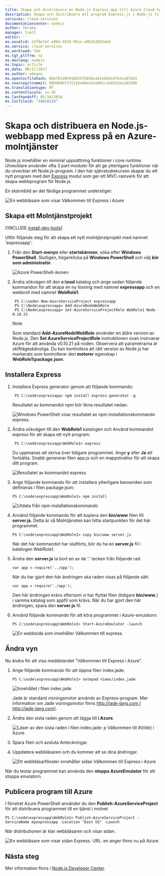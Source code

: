 ```yaml
---
title: Skapa och distribuera en Node.js Express-app till Azure Cloud Services
description: Skapa och distribuera ett program Express.js i Node.js till Azure Cloud Services
services: cloud-services
documentationcenter: nodejs
author: thraka
manager: timlt
editor: ''
ms.assetid: 24f8e7ef-e90d-4554-9b1e-a9b31d5824e5
ms.service: cloud-services
ms.workload: tbd
ms.tgt_pltfrm: na
ms.devlang: nodejs
ms.topic: article
ms.date: 08/17/2017
ms.author: adegeo
ms.openlocfilehash: 8bb78330591b0557b036a161eb83e47b41a8fd43
ms.sourcegitcommit: 909469bf17211be40ea24a981c3e0331ea182996
ms.translationtype: MT
ms.contentlocale: sv-SE
ms.lasthandoff: 05/10/2018
ms.locfileid: "34010116"
---
```

# <a name="build-and-deploy-a-nodejs-web-application-using-express-on-an-azure-cloud-services"></a>Skapa och distribuera en Node.js-webbapp med Express på en Azure-molntjänster

Node.js innehåller en minimal uppsättning funktioner i core runtime.
Utvecklare använder ofta 3 part moduler för att ge ytterligare funktioner när du utvecklar ett Node.js-program. I den här självstudiekursen skapar du ett nytt program med den [Express](https://github.com/expressjs/express) modul som ger ett MVC-ramverk för att skapa webbprogram för Node.js.

En skärmbild av det färdiga programmet understiger:

![En webbläsare som visar Välkommen till Express i Azure](./media/cloud-services-nodejs-develop-deploy-express-app/node36.png)

## <a name="create-a-cloud-service-project"></a>Skapa ett Molntjänstprojekt
[!INCLUDE [install-dev-tools](../../includes/install-dev-tools.md)]

Utför följande steg för att skapa ett nytt molntjänstprojekt med namnet 'expressapp':

1. Från den **Start-menyn** eller **startskärmen**, söka efter **Windows PowerShell**. Slutligen, högerklicka på **Windows PowerShell** och välj **kör som administratör**.
   
    ![Azure PowerShell-ikonen](./media/cloud-services-nodejs-develop-deploy-express-app/azure-powershell-start.png)
2. Ändra sökvägen till den **c:\\nod** katalog och ange sedan följande kommandon för att skapa en ny lösning med namnet **expressapp** och en webbroll med namnet **WebRole1**:
   
        PS C:\node> New-AzureServiceProject expressapp
        PS C:\Node\expressapp> Add-AzureNodeWebRole
        PS C:\Node\expressapp> Set-AzureServiceProjectRole WebRole1 Node 0.10.21
   
    > [!NOTE]
    > Som standard **Add-AzureNodeWebRole** använder en äldre version av Node.js. Den **Set AzureServiceProjectRole** instruktionen ovan instruerar Azure för att använda v0.10.21 på noden.  Observera att parametrarna är skiftlägeskänsliga.  Du kan kontrollera att rätt version av Node.js har markerats som kontrollerar den **motorer** egenskap i **WebRole1\package.json**.
    > 
    > 

## <a name="install-express"></a>Installera Express
1. Installera Express generator genom att följande kommando:
   
        PS C:\node\expressapp> npm install express-generator -g
   
    Resultatet av kommandot npm bör likna resultatet nedan. 
   
    ![Windows PowerShell visar resultatet av npm installationskommando express.](./media/cloud-services-nodejs-develop-deploy-express-app/express-g.png)
2. Ändra sökvägen till den **WebRole1** katalogen och Använd kommandot express för att skapa ett nytt program:
   
        PS C:\node\expressapp\WebRole1> express
   
    Du uppmanas att skriva över tidigare programmet. Ange **y** eller **Ja** att fortsätta. Snabb genererar filen app.js och en mappstruktur för att skapa ditt program.
   
    ![Resultatet av kommandot express](./media/cloud-services-nodejs-develop-deploy-express-app/node23.png)
3. Ange följande kommando för att installera ytterligare beroenden som definieras i filen package.json:
   
       PS C:\node\expressapp\WebRole1> npm install
   
   ![Utdata från npm installationskommando](./media/cloud-services-nodejs-develop-deploy-express-app/node26.png)
4. Använd följande kommando för att kopiera den **bin/www** filen till **server.js**. Detta är så Molntjänsten kan hitta startpunkten för det här programmet.
   
       PS C:\node\expressapp\WebRole1> copy bin/www server.js
   
   När det här kommandot har slutförts, bör du ha en **server.js** fil i katalogen WebRole1.
5. Ändra den **server.js** ta bort en av de '.' tecken från följande rad.
   
       var app = require('../app');
   
   När du har gjort den här ändringen ska raden visas på följande sätt.
   
       var app = require('./app');
   
   Den här ändringen krävs eftersom vi har flyttat filen (tidigare **bin/www**,) i samma katalog som appfil som krävs. När du har gjort den här ändringen, spara den **server.js** fil.
6. Använd följande kommando för att köra programmet i Azure-emulatorn:
   
       PS C:\node\expressapp\WebRole1> Start-AzureEmulator -launch
   
    ![En webbsida som innehåller Välkommen till express.](./media/cloud-services-nodejs-develop-deploy-express-app/node28.png)

## <a name="modifying-the-view"></a>Ändra vyn
Nu ändra för att visa meddelandet ”Välkommen till Express i Azure”.

1. Ange följande kommando för att öppna filen index.jade:
   
       PS C:\node\expressapp\WebRole1> notepad views/index.jade
   
   ![Innehållet i filen index.jade.](./media/cloud-services-nodejs-develop-deploy-express-app/getting-started-19.png)
   
   Jade är standard visningsmotor används av Express-program. Mer information om Jade visningsmotor finns [ http://jade-lang.com ] [ http://jade-lang.com].
2. Ändra den sista raden genom att lägga till **i Azure**.
   
   ![Läser av den sista raden i filen index.jade: p Välkommen till \#{title} i Azure](./media/cloud-services-nodejs-develop-deploy-express-app/node31.png)
3. Spara filen och avsluta Anteckningar.
4. Uppdatera webbläsaren och du kommer att se dina ändringar.
   
   ![Ett webbläsarfönster innehåller sidan Välkommen till Express i Azure](./media/cloud-services-nodejs-develop-deploy-express-app/node32.png)

När du testar programmet kan använda den **stoppa AzureEmulator** för att stoppa emulatorn.

## <a name="publishing-the-application-to-azure"></a>Publicera program till Azure
I fönstret Azure PowerShell använder du den **Publish-AzureServiceProject** för att distribuera programmet till en tjänst i molnet

    PS C:\node\expressapp\WebRole1> Publish-AzureServiceProject -ServiceName myexpressapp -Location "East US" -Launch

När distributionen är klar webbläsaren och visar sidan.

![En webbläsare som visar sidan Express. URL: en anger finns nu på Azure.](./media/cloud-services-nodejs-develop-deploy-express-app/node36.png)

## <a name="next-steps"></a>Nästa steg
Mer information finns i [Node.js Developer Center](/develop/nodejs/).

[Node.js Web Application]: http://www.windowsazure.com/develop/nodejs/tutorials/getting-started/
[Express]: http://expressjs.com/
[http://jade-lang.com]: http://jade-lang.com


